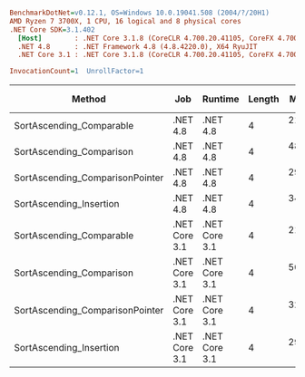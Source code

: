 ``` ini

BenchmarkDotNet=v0.12.1, OS=Windows 10.0.19041.508 (2004/?/20H1)
AMD Ryzen 7 3700X, 1 CPU, 16 logical and 8 physical cores
.NET Core SDK=3.1.402
  [Host]        : .NET Core 3.1.8 (CoreCLR 4.700.20.41105, CoreFX 4.700.20.41903), X64 RyuJIT
  .NET 4.8      : .NET Framework 4.8 (4.8.4220.0), X64 RyuJIT
  .NET Core 3.1 : .NET Core 3.1.8 (CoreCLR 4.700.20.41105, CoreFX 4.700.20.41903), X64 RyuJIT

InvocationCount=1  UnrollFactor=1  

```
|                          Method |           Job |       Runtime | Length |     Mean |   Error |  StdDev |       Gen 0 | Gen 1 | Gen 2 |   Allocated |
|-------------------------------- |-------------- |-------------- |------- |---------:|--------:|--------:|------------:|------:|------:|------------:|
|        SortAscending_Comparable |      .NET 4.8 |      .NET 4.8 |      4 | 219.3 ms | 4.12 ms | 4.23 ms |           - |     - |     - |           - |
|        SortAscending_Comparison |      .NET 4.8 |      .NET 4.8 |      4 | 487.4 ms | 6.17 ms | 5.77 ms | 612000.0000 |     - |     - | 802370144 B |
| SortAscending_ComparisonPointer |      .NET 4.8 |      .NET 4.8 |      4 | 291.5 ms | 2.09 ms | 1.96 ms |           - |     - |     - |           - |
|         SortAscending_Insertion |      .NET 4.8 |      .NET 4.8 |      4 | 347.7 ms | 2.38 ms | 2.22 ms |           - |     - |     - |           - |
|        SortAscending_Comparable | .NET Core 3.1 | .NET Core 3.1 |      4 | 214.0 ms | 2.11 ms | 1.98 ms |           - |     - |     - |           - |
|        SortAscending_Comparison | .NET Core 3.1 | .NET Core 3.1 |      4 | 507.4 ms | 3.34 ms | 3.12 ms |  95000.0000 |     - |     - | 799999936 B |
| SortAscending_ComparisonPointer | .NET Core 3.1 | .NET Core 3.1 |      4 | 324.9 ms | 2.08 ms | 1.94 ms |           - |     - |     - |           - |
|         SortAscending_Insertion | .NET Core 3.1 | .NET Core 3.1 |      4 | 294.0 ms | 2.08 ms | 1.94 ms |           - |     - |     - |      1448 B |
